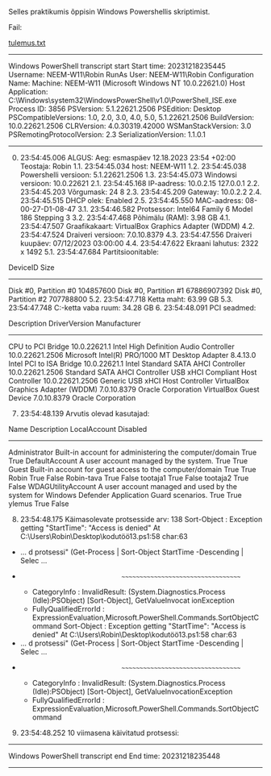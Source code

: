 Selles praktikumis õppisin Windows Powershellis skriptimist.


Fail:

[tulemus.txt](https://github.com/RobinHenrik/opsys23/files/13708910/tulemus.txt)
**********************
Windows PowerShell transcript start
Start time: 20231218235445
Username: NEEM-W11\Robin
RunAs User: NEEM-W11\Robin
Configuration Name: 
Machine: NEEM-W11 (Microsoft Windows NT 10.0.22621.0)
Host Application: C:\Windows\system32\WindowsPowerShell\v1.0\PowerShell_ISE.exe
Process ID: 3856
PSVersion: 5.1.22621.2506
PSEdition: Desktop
PSCompatibleVersions: 1.0, 2.0, 3.0, 4.0, 5.0, 5.1.22621.2506
BuildVersion: 10.0.22621.2506
CLRVersion: 4.0.30319.42000
WSManStackVersion: 3.0
PSRemotingProtocolVersion: 2.3
SerializationVersion: 1.1.0.1
**********************
0.	23:54:45.006	ALGUS:	Aeg: esmaspäev 12.18.2023 23:54 +02:00 Teostaja: Robin
1.1.	23:54:45.034	host:	NEEM-W11
1.2.	23:54:45.038	Powershelli versioon:	5.1.22621.2506
1.3.	23:54:45.073	Windowsi versioon:	10.0.22621
2.1.	23:54:45.168	IP-aadress:
10.0.2.15
127.0.0.1
2.2.	23:54:45.203	Võrgumask:
24
8
2.3.	23:54:45.209	Gateway:	10.0.2.2
2.4.	23:54:45.515	DHCP olek:	Enabled
2.5.	23:54:45.550	MAC-aadress:	08-00-27-D1-08-47
3.1.	23:54:46.582	Protsessor:	Intel64 Family 6 Model 186 Stepping 3
3.2.	23:54:47.468	Põhimälu (RAM):	3.98 GB
4.1.	23:54:47.507	Graafikakaart:	VirtualBox Graphics Adapter (WDDM)
4.2.	23:54:47.524	Draiveri versioon:	7.0.10.8379
4.3.	23:54:47.556	Draiveri kuupäev:	07/12/2023 03:00:00
4.4.	23:54:47.622	Ekraani lahutus:
2322
x
1492
5.1.	23:54:47.684	Partitsioonitable:

DeviceID                     Size
--------                     ----
Disk #0, Partition #0   104857600
Disk #0, Partition #1 67886907392
Disk #0, Partition #2   707788800
5.2.	23:54:47.718	Ketta maht:	63.99 GB
5.3.	23:54:47.748	C:-ketta vaba ruum:	34.28 GB
6.	23:54:48.091	PCI seadmed:



Description                          DriverVersion   Manufacturer
-----------                          -------------   ------------
CPU to PCI Bridge                    10.0.22621.1    Intel
High Definition Audio Controller     10.0.22621.2506 Microsoft
Intel(R) PRO/1000 MT Desktop Adapter 8.4.13.0        Intel
PCI to ISA Bridge                    10.0.22621.1    Intel
Standard SATA AHCI Controller        10.0.22621.2506 Standard SATA AHCI Controller
USB xHCI Compliant Host Controller   10.0.22621.2506 Generic USB xHCI Host Controller
VirtualBox Graphics Adapter (WDDM)   7.0.10.8379     Oracle Corporation
VirtualBox Guest Device              7.0.10.8379     Oracle Corporation


7.	23:54:48.139	Arvutis olevad kasutajad:

Name               Description                                                                                     LocalAccount Disabled
----               -----------                                                                                     ------------ --------
Administrator      Built-in account for administering the computer/domain                                                  True     True
DefaultAccount     A user account managed by the system.                                                                   True     True
Guest              Built-in account for guest access to the computer/domain                                                True     True
Robin                                                                                                                      True    False
Robin-tava                                                                                                                 True    False
tootaja1                                                                                                                   True    False
tootaja2                                                                                                                   True    False
WDAGUtilityAccount A user account managed and used by the system for Windows Defender Application Guard scenarios.         True     True
ylemus                                                                                                                     True    False


8.	23:54:48.175	Käimasolevate protsesside arv:	138
Sort-Object : Exception getting "StartTime": "Access is denied"
At C:\Users\Robin\Desktop\kodutöö13.ps1:58 char:63
+ ... d protsessi" (Get-Process | Sort-Object StartTime -Descending | Selec ...
+                                 ~~~~~~~~~~~~~~~~~~~~~~~~~~~~~~~~~
    + CategoryInfo          : InvalidResult: (System.Diagnostics.Process (Idle):PSObject) [Sort-Object], GetValueInvocat
ionException
    + FullyQualifiedErrorId : ExpressionEvaluation,Microsoft.PowerShell.Commands.SortObjectCommand
Sort-Object : Exception getting "StartTime": "Access is denied"
At C:\Users\Robin\Desktop\kodutöö13.ps1:58 char:63
+ ... d protsessi" (Get-Process | Sort-Object StartTime -Descending | Selec ...
+                                 ~~~~~~~~~~~~~~~~~~~~~~~~~~~~~~~~~
    + CategoryInfo          : InvalidResult: (System.Diagnostics.Process (Idle):PSObject) [Sort-Object], GetValueInvocationException
    + FullyQualifiedErrorId : ExpressionEvaluation,Microsoft.PowerShell.Commands.SortObjectCommand

9.	23:54:48.252	10 viimasena käivitatud protsessi:

**********************
Windows PowerShell transcript end
End time: 20231218235448
**********************
